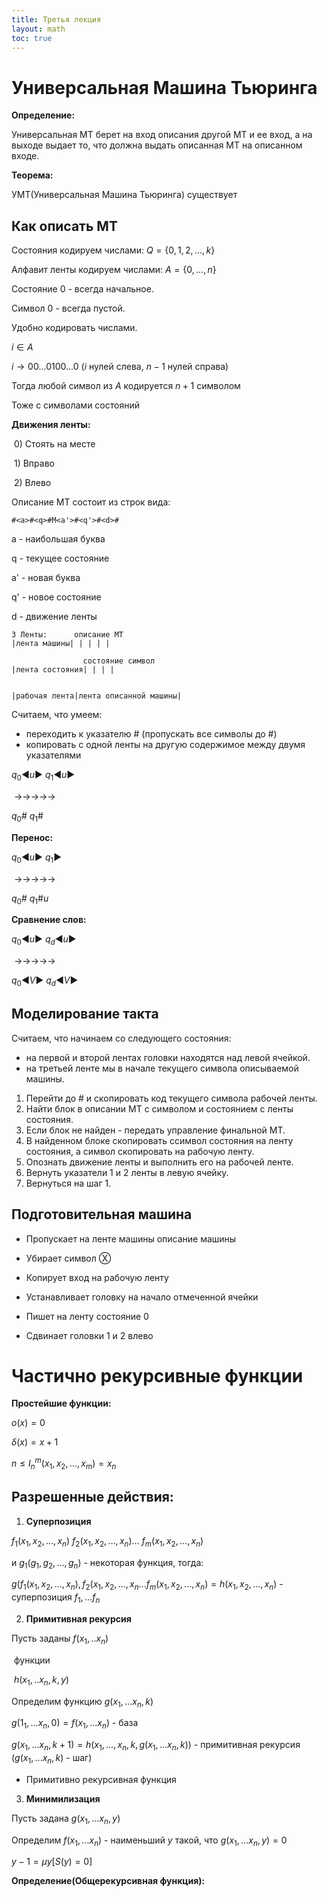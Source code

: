```yaml
---
title: Третья лекция
layout: math
toc: true
---
```


# Универсальная Машина Тьюринга

**Определение:** 

Универсальная МТ берет на вход описания другой МТ и ее вход, а на выходе выдает то, что должна выдать описанная МТ на описанном входе.

**Теорема:** 

УМТ(Универсальная Машина Тьюринга) существует

## Как описать МТ

Состояния кодируем числами: $Q=\{0, 1, 2,..., k\}$

Алфавит ленты кодируем числами: $A=\{0,...,n\}$

Состояние $0$ - всегда начальное.

Символ $0$ - всегда пустой.

Удобно кодировать числами.

$i\in A$

$i→00...0100...0$ ($i$ нулей слева, $n-1$ нулей справа)

Тогда любой символ из $A$ кодируется $n+1$ символом

Тоже с символами состояний

**Движения ленты:**

​	0) Стоять на месте

​	1) Вправо

​	2) Влево

Описание МТ состоит из строк вида:

```
#<a>#<q>#M<a'>#<q'>#<d>#
```

a - наибольшая буква

q - текущее состояние

a' - новая буква

q' - новое состояние

d - движение ленты

```
3 Ленты:      описание МТ
|лента машины| | | | |

                состояние символ
|лента состояния| | | |


|рабочая лента|лента описанной машины|
```

Считаем, что умеем:

* переходить к указателю # (пропускать все символы до #)
* копировать с одной ленты на другую содержимое между двумя указателями

$q_{0}◄u►$                               $q_{1}◄u►$

​                          →→→→→

$q_{0}$#                                           $q_{1}$#

**Перенос:**

$q_{0}◄u►$                               $q_{1}►$

​                          →→→→→

$q_{0}$#                                       $q_{1}$#$u$

**Сравнение слов:**

$q_{0}◄u►$                               $q_{d}◄u►$

​                          →→→→→

$q_{0}◄V►$                               $q_{d}◄V►$

## Моделирование такта

Считаем, что начинаем со следующего состояния:

* на первой и второй лентах головки находятся над левой ячейкой.
* на третьей ленте мы в начале текущего символа описываемой машины.

1.  Перейти до # и скопировать код текущего символа рабочей ленты.
2.  Найти блок в описании МТ с символом и состоянием с ленты состояния.
   1. Если блок не найден - передать управление финальной МТ.
3.  В найденном блоке скопировать ссимвол состояния на ленту состояния, а символ скопировать на рабочую ленту.
4.  Опознать движение ленты и выполнить его на рабочей ленте.
5.  Вернуть указатели 1 и 2 ленты в левую ячейку.
6.  Вернуться на шаг 1.

## Подготовительная машина

* Пропускает на ленте машины описание машины
* Убирает символ $Ⓧ$
* Копирует вход на рабочую ленту
* Устанавливает головку на начало отмеченной ячейки

* Пишет на ленту состояние $0$
* Сдвинает головки 1 и 2 влево

# Частично рекурсивные функции

**Простейшие функции:**

$o(x) = 0$

$\delta (x)=x+1$

$n\leq I_{n}^{m}(x_{1}, x_{2},..., x_{m})=x_{n}$

## Разрешенные действия:

1. **Суперпозиция** 

$f_{1}(x_{1}, x_{2},..., x_{n})$ $f_{2}(x_{1}, x_{2},..., x_{n})$... $f_{m}(x_{1}, x_{2},..., x_{n})$

и $g_{1}(g_{1}, g_{2},..., g_{n})$ - некоторая функция, тогда:

$g(f_{1}(x_{1}, x_{2},..., x_{n}), f_{2}(x_{1}, x_{2},..., x_{n}... f_{m}(x_{1}, x_{2},..., x_{n})=h(x_{1}, x_{2},..., x_{n})$ - суперпозиция $f_{1},...f_{n}$

2. **Примитивная рекурсия**

Пусть заданы $f(x_{1},..x_{n})$

​                                                           функции

​                           $h(x_{1},..x_{n},k,y)$

Определим функцию $g(x_{1},...x_{n},k)$

$g(1_{1},...x_{n},0)=f(x_{1},...x_{n})$ - база

$g(x_{1},...x_{n}, k+1)=h(x_{1},...,x_{n}, k, g(x_{1},...x_{n}, k))$ - примитивная рекурсия ($g(x_{1},...x_{n}, k)$ - шаг)

* Примитивно рекурсивная функция

3. **Минимилизация**

Пусть задана $g(x_{1},...x_{n}, y)$

Определим $f(x_{1},...x_{n})$ - наименьший $у$ такой, что $g(x_{1},...x_{n}, y)=0$

$y-1=\mu y[S(y)=0]$

**Определение(Общерекурсивная функция):**
